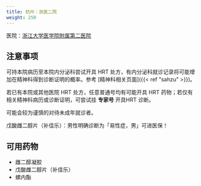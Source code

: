 ```yaml
---
title: 杭州｜浙医二院
weight: 250
---
```


医院：[浙江大学医学院附属第二医院](https://amap.com/place/B023B19TSO)

## 注意事项

可持本院病历至本院内分泌科尝试开具 HRT 处方，有内分泌科就诊记录将可能增加在精神科得到诊断证明的概率。参考 [精神科相关页面]({{< ref "sahzu" >}})。

若已有本院或其他医院 HRT 处方，任意普通号均有可能开具 HRT 药物；若仅有相关精神科病历或诊断证明，可尝试挂 **专家号** 开具HRT 诊断。

可能会较为谨慎的对待未成年就诊者。

戊酸雌二醇片（补佳乐）：男性明确诊断为「易性症，男」可进医保！

## 可用药物

- 雌二醇凝胶
- 戊酸雌二醇片（补佳乐）
- 螺内酯
